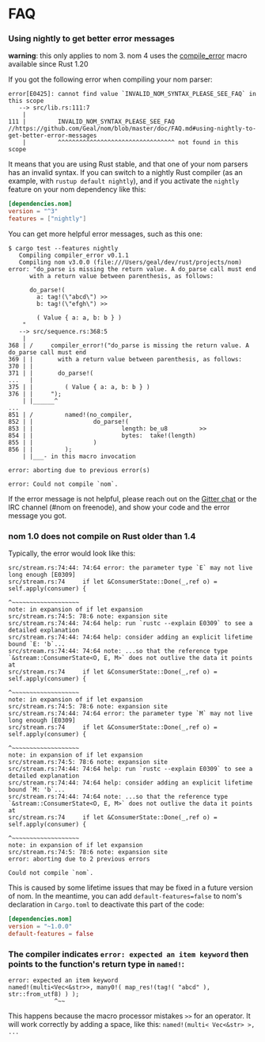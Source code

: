 # FAQ

### Using nightly to get better error messages

**warning**: this only applies to nom 3. nom 4 uses the
[compile_error](https://doc.rust-lang.org/std/macro.compile_error.html) macro
available since Rust 1.20

If you got the following error when compiling your nom parser:

```
error[E0425]: cannot find value `INVALID_NOM_SYNTAX_PLEASE_SEE_FAQ` in this scope
   --> src/lib.rs:111:7
    |
111 |         INVALID_NOM_SYNTAX_PLEASE_SEE_FAQ //https://github.com/Geal/nom/blob/master/doc/FAQ.md#using-nightly-to-get-better-error-messages
    |         ^^^^^^^^^^^^^^^^^^^^^^^^^^^^^^^^^ not found in this scope
```

It means that you are using Rust stable, and that one of your nom parsers has an invalid syntax.
If you can switch to a nightly Rust compiler (as an example, with `rustup default nightly`),
and if you activate the `nightly` feature on your nom dependency like this:

```toml
[dependencies.nom]
version = "^3"
features = ["nightly"]
```

You can get more helpful error messages, such as this one:

```
$ cargo test --features nightly
   Compiling compiler_error v0.1.1
   Compiling nom v3.0.0 (file:///Users/geal/dev/rust/projects/nom)
error: "do_parse is missing the return value. A do_parse call must end
      with a return value between parenthesis, as follows:

      do_parse!(
        a: tag!(\"abcd\") >>
        b: tag!(\"efgh\") >>

        ( Value { a: a, b: b } )
    "
   --> src/sequence.rs:368:5
    |
368 | /     compiler_error!("do_parse is missing the return value. A do_parse call must end
369 | |       with a return value between parenthesis, as follows:
370 | |
371 | |       do_parse!(
...   |
375 | |         ( Value { a: a, b: b } )
376 | |     ");
    | |______^
...
851 | /         named!(no_compiler,
852 | |                 do_parse!(
853 | |                         length: be_u8         >>
854 | |                         bytes:  take!(length)
855 | |                 )
856 | |         );
    | |___- in this macro invocation

error: aborting due to previous error(s)

error: Could not compile `nom`.
```

If the error message is not helpful, please reach out on the [Gitter chat](https://gitter.im/Geal/nom?utm_source=badge&utm_medium=badge&utm_campaign=pr-badge&utm_content=badge) or the IRC channel (#nom on freenode), and show
your code and the error message you got.

### nom 1.0 does not compile on Rust older than 1.4

Typically, the error would look like this:

```ignore
src/stream.rs:74:44: 74:64 error: the parameter type `E` may not live long enough [E0309]
src/stream.rs:74     if let &ConsumerState::Done(_,ref o) = self.apply(consumer) {
                                                            ^~~~~~~~~~~~~~~~~~~~
note: in expansion of if let expansion
src/stream.rs:74:5: 78:6 note: expansion site
src/stream.rs:74:44: 74:64 help: run `rustc --explain E0309` to see a detailed explanation
src/stream.rs:74:44: 74:64 help: consider adding an explicit lifetime bound `E: 'b`...
src/stream.rs:74:44: 74:64 note: ...so that the reference type `&stream::ConsumerState<O, E, M>` does not outlive the data it points at
src/stream.rs:74     if let &ConsumerState::Done(_,ref o) = self.apply(consumer) {
                                                            ^~~~~~~~~~~~~~~~~~~~
note: in expansion of if let expansion
src/stream.rs:74:5: 78:6 note: expansion site
src/stream.rs:74:44: 74:64 error: the parameter type `M` may not live long enough [E0309]
src/stream.rs:74     if let &ConsumerState::Done(_,ref o) = self.apply(consumer) {
                                                            ^~~~~~~~~~~~~~~~~~~~
note: in expansion of if let expansion
src/stream.rs:74:5: 78:6 note: expansion site
src/stream.rs:74:44: 74:64 help: run `rustc --explain E0309` to see a detailed explanation
src/stream.rs:74:44: 74:64 help: consider adding an explicit lifetime bound `M: 'b`...
src/stream.rs:74:44: 74:64 note: ...so that the reference type `&stream::ConsumerState<O, E, M>` does not outlive the data it points at
src/stream.rs:74     if let &ConsumerState::Done(_,ref o) = self.apply(consumer) {
                                                            ^~~~~~~~~~~~~~~~~~~~
note: in expansion of if let expansion
src/stream.rs:74:5: 78:6 note: expansion site
error: aborting due to 2 previous errors

Could not compile `nom`.
```

This is caused by some lifetime issues that may be fixed in a future version of nom. In the meantime, you can add `default-features=false` to nom's declaration in `Cargo.toml` to deactivate this part of the code:

```toml
[dependencies.nom]
version = "~1.0.0"
default-features = false
```

### The compiler indicates `error: expected an item keyword` then points to the function's return type in `named!`:

```ignore
error: expected an item keyword
named!(multi<Vec<&str>>, many0!( map_res!(tag!( "abcd" ), str::from_utf8) ) );
             ^~~
```

This happens because the macro processor mistakes `>>` for an operator. It will work correctly by adding a space, like this: `named!(multi< Vec<&str> >, ...`
